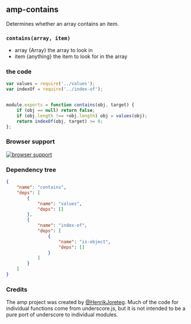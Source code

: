 ## amp-contains

Determines whether an array contains an item.

### `contains(array, item)`

* array {Array} the array to look in
* item {anything} the item to look for in the array

### the code

```javascript
var values = require('../values');
var indexOf = require('../index-of');


module.exports = function contains(obj, target) {
    if (obj == null) return false;
    if (obj.length !== +obj.length) obj = values(obj);
    return indexOf(obj, target) >= 0;
};
```

### Browser support

[![browser support](https://ci.testling.com/henrikjoreteg/amp-contains.png)](https://ci.testling.com/ampersandjs/amp-contains)

### Dependency tree

```json
{
    "name": "contains",
    "deps": [
        {
            "name": "values",
            "deps": []
        },
        {
            "name": "index-of",
            "deps": [
                {
                    "name": "is-object",
                    "deps": []
                }
            ]
        }
    ]
}
```

### Credits

The amp project was created by [@HenrikJoreteg](http://twitter.com/henrikjoreteg). Much of the code for individual functions come from underscore.js, but it is not intended to be a pure port of underscore to individual modules.